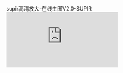 supir高清放大-在线生图V2.0-SUPIR
![supir高清放大-在线生图V2.0-SUPIR.json](https://list.ucards.store/d/img/supir高清放大-在线生图V2.0-SUPIR.json)